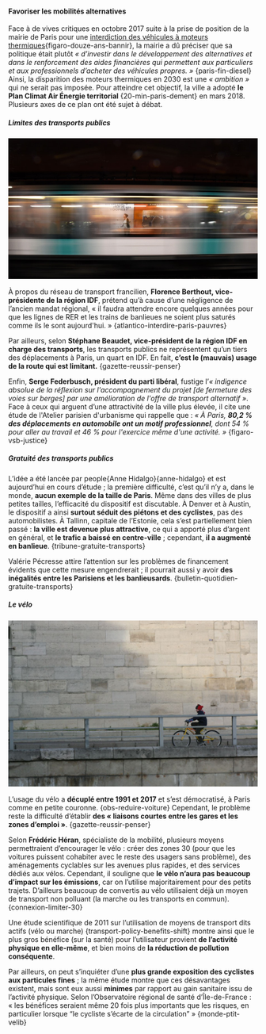 #### Favoriser les mobilités alternatives

Face à de vives critiques en octobre 2017 suite à la prise de position de la mairie de Paris pour une [interdiction des véhicules à moteurs thermiques](#mesures-contraindre-vehicules){figaro-douze-ans-bannir}, la mairie a dû préciser que sa politique était plutôt *« d’investir dans le développement des alternatives et dans le renforcement des aides financières qui permettent aux particuliers et aux professionnels d’acheter des véhicules propres. »* {paris-fin-diesel} Ainsi, la disparition des moteurs thermiques en 2030 est une *« ambition »* qui ne serait pas imposée. Pour atteindre cet objectif, la ville a adopté **le Plan Climat Air Énergie territorial** {20-min-paris-dement} en mars 2018. Plusieurs axes de ce plan ont été sujet à débat.

##### Limites des transports publics
![Métro parisien (source : unsplash.com)](photo14.jpg)

À propos du réseau de transport francilien, **Florence Berthout, vice-présidente de la région IDF**, prétend qu’à cause d’une négligence de l’ancien mandat régional, « il faudra attendre encore quelques années pour que les lignes de RER et les trains de banlieues ne soient plus saturés comme ils le sont aujourd'hui. » {atlantico-interdire-paris-pauvres}

Par ailleurs, selon **Stéphane Beaudet, vice-président de la région IDF en charge des transports**, les transports publics ne représentent qu’un tiers des déplacements à Paris, un quart en IDF. En fait, **c’est le (mauvais) usage de la route qui est limitant.** {gazette-reussir-penser}

Enfin, **Serge Federbusch, président du parti libéral**, fustige l’*« indigence absolue de la réflexion sur l'accompagnement du projet [de fermeture des voies sur berges] par une amélioration de l'offre de transport alternatif »*. Face à ceux qui arguent d’une attractivité de la ville plus élevée, il cite une étude de l'Atelier parisien d'urbanisme qui rappelle que : *« À Paris, **80,2 % des déplacements en automobile ont un motif professionnel**, dont 54 % pour aller au travail et 46 % pour l'exercice même d'une activité. »* {figaro-vsb-justice}

##### Gratuité des transports publics
L’idée a été lancée par people{Anne Hidalgo}{anne-hidalgo} et est aujourd’hui en cours d’étude ; la première difficulté, c’est qu’il n’y a, dans le monde, **aucun exemple de la taille de Paris**. Même dans des villes de plus petites tailles, l’efficacité du dispositif est discutable. À Denver et à Austin, le dispositif a ainsi **surtout séduit des piétons et des cyclistes**, pas des automobilistes. À Tallinn, capitale de l’Estonie, cela s’est partiellement bien passé : **la ville est devenue plus attractive**, ce qui a apporté plus d’argent en général, et **le trafic a baissé en centre-ville** ; cependant, **il a augmenté en banlieue**. {tribune-gratuite-transports}

Valérie Pécresse attire l’attention sur les problèmes de financement évidents que cette mesure engendrerait ; il pourrait aussi y avoir **des inégalités entre les Parisiens et les banlieusards**. {bulletin-quotidien-gratuite-transports}

##### Le vélo
![Vélo sur berges (source : flikr.com)](2262242541_035d50c5c5_o.jpg)

L’usage du vélo a **décuplé entre 1991 et 2017** et s’est démocratisé, à Paris comme en petite couronne. {obs-reduire-voiture} Cependant, le problème reste la difficulté d’établir **des « liaisons courtes entre les gares et les zones d’emploi »**. {gazette-reussir-penser}

Selon **Frédéric Héran**, spécialiste de la mobilité, plusieurs moyens permettraient d’encourager le vélo : créer des zones 30 (pour que les voitures puissent cohabiter avec le reste des usagers sans problème), des aménagements cyclables sur les avenues plus rapides, et des services dédiés aux vélos. Cependant, il souligne que **le vélo n’aura pas beaucoup d’impact sur les émissions**, car on l’utilise majoritairement pour des petits trajets. D’ailleurs beaucoup de convertis au vélo utilisaient déjà un moyen de transport non polluant (la marche ou les transports en commun). {connexion-limiter-30}

Une étude scientifique de 2011 sur l’utilisation de moyens de transport dits actifs (vélo ou marche) {transport-policy-benefits-shift} montre ainsi que le plus gros bénéfice (sur la santé) pour l’utilisateur provient **de l’activité physique en elle-même**, et bien moins de **la réduction de pollution conséquente**.

Par ailleurs, on peut s’inquiéter d’une **plus grande exposition des cyclistes aux particules fines** ; la même étude montre que ces désavantages existent, mais sont eux aussi **minimes** par rapport au gain sanitaire issu de l’activité physique. Selon l’Observatoire régional de santé d’Île-de-France : « les bénéfices seraient même 20 fois plus importants que les risques, en particulier lorsque “le cycliste s’écarte de la circulation” » {monde-ptit-velib}

